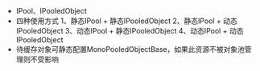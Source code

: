 * IPool、IPooledObject
* 四种使用方式
	1、静态IPool + 静态IPooledObject
	2、静态IPool + 动态IPooledObject
	3、动态IPool + 静态IPooledObject
	4、动态IPool + 动态IPooledObject
* 待缓存对象可静态配置MonoPooledObjectBase，如果此资源不被对象池管理则不受影响